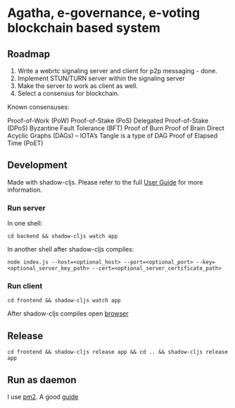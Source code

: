 # Agatha, e-governance, e-voting blockchain based system

## Roadmap
1. Write a webrtc signaling server and client for p2p messaging - done. 
2. Implement STUN/TURN server within the signaling server
3. Make the server to work as client as well.
4. Select a consensus for blockchain.

Known consensuses:

Proof-of-Work (PoW)
Proof-of-Stake (PoS)
Delegated Proof-of-Stake (DPoS)
Byzantine Fault Tolerance (BFT)
Proof of Burn
Proof of Brain
Direct Acyclic Graphs (DAGs) – IOTA’s Tangle is a type of DAG
Proof of Elapsed Time (PoET)

## Development
Made with shadow-cljs.
Please refer to the full [User Guide](https://shadow-cljs.github.io/docs/UsersGuide.html) for more information.

### Run server
In one shell:
```
cd backend && shadow-cljs watch app
```
In another shell after shadow-cljs compiles:
```
node index.js --host=<optional_host> --port=<optional_port> --key=<optional_server_key_path> --cert=<optional_server_certificate_path>
```

### Run client
```
cd frontend && shadow-cljs watch app
```
After shadow-cljs compiles open [browser](http://localhost:8020)

## Release
```
cd frontend && shadow-cljs release app && cd .. && shadow-cljs release app
```
## Run as daemon 
I use [pm2](https://pm2.keymetrics.io/docs/usage/quick-start/).
A good [guide](https://www.digitalocean.com/community/tutorials/how-to-set-up-a-node-js-application-for-production-on-ubuntu-18-04)